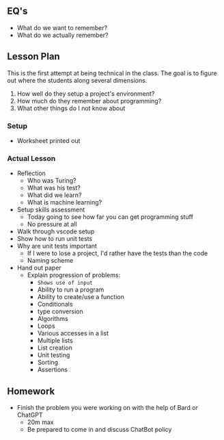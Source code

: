 ## EQ's

- What do we want to remember?
- What do we actually remember?

## Lesson Plan

This is the first attempt at being technical in the class. The goal is to
figure out where the students along several dimensions.

1. How well do they setup a project's environment?
2. How much do they remember about programming?
3. What other things do I not know about

### Setup

- Worksheet printed out

### Actual Lesson

- Reflection
    - Who was Turing?
    - What was his test?
    - What did we learn?
    - What is machine learning?
- Setup skills assessment
    - Today going to see how far you can get programming stuff
    - No pressure at all
- Walk through vscode setup
- Show how to run unit tests
- Why are unit tests important
    - If I were to lose a project, I'd rather have the tests than the code
    - Naming scheme
- Hand out paper
    - Explain progression of problems:
        - `Shows use of input`
        - Ability to run a program
        - Ability to create/use a function
        - Conditionals
        - type conversion
        - Algorithms
        - Loops
        - Various accesses in a list
        - Multiple lists
        - List creation
        - Unit testing
        - Sorting
        - Assertions

## Homework

- Finish the problem you were working on with the help of Bard or ChatGPT
    - 20m max
    - Be prepared to come in and discuss ChatBot policy
